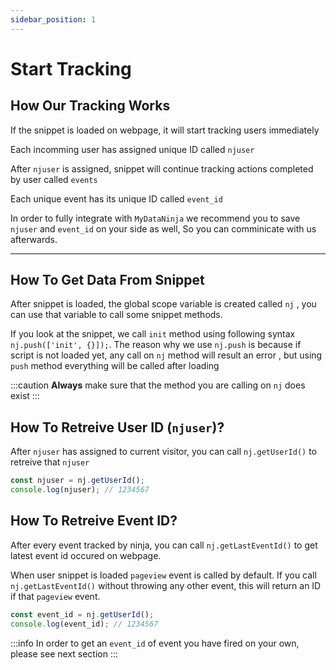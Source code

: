 ```yaml
---
sidebar_position: 1
---
```


# Start Tracking

## How Our Tracking Works

If the snippet is loaded on webpage, it will start tracking users immediately

Each incomming user has assigned unique ID called `njuser`

After `njuser` is assigned, snippet will continue tracking actions completed by user called `events`

Each unique event has its unique ID called `event_id`

In order to fully integrate with `MyDataNinja` we recommend you to save `njuser` and `event_id` on your side as well, So you can comminicate with us afterwards.

---

## How To Get Data From Snippet

After snippet is loaded, the global scope variable is created called `nj` , you can use that variable to call some snippet methods.

If you look at the snippet, we call `init` method using following syntax `nj.push(['init', {}]);`. The reason why we use `nj.push` is because if script is not loaded yet, any call on `nj` method will result an error , but using `push` method everything will be called after loading

:::caution
**Always** make sure that the method you are calling on `nj` does exist
:::

## How To Retreive User ID (`njuser`)?

After `njuser` has assigned to current visitor, you can call `nj.getUserId()` to retreive that `njuser`

```js title="For Example"
const njuser = nj.getUserId();
console.log(njuser); // 1234567
```

## How To Retreive Event ID?

After every event tracked by ninja, you can call `nj.getLastEventId()` to get latest event id occured on webpage.

When user snippet is loaded `pageview` event is called by default. If you call `nj.getLastEventId()` without throwing any other event, this will return an ID if that `pageview` event.

```js title="For Example"
const event_id = nj.getUserId();
console.log(event_id); // 1234567
```

:::info
In order to get an `event_id` of event you have fired on your own, please see next section
:::
